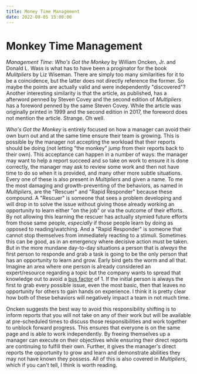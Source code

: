 ```yaml
---
title: Money Time Management
date: 2022-09-05 15:00:00
---
```


# Monkey Time Management
_Management Time: Who's Got the Monkey_ by William Oncken, Jr. and Donald L. Wass is what has to have been a proginator for the book _Mulitpliers_ by Liz Wiseman. There are simply too many similarities for it to be a coincidence, but the latter does not directly reference the former. So maybe the points are actually valid and were independently "discovered"? Another interesting similarity is that the article, as published, has a afterword penned by Steven Covey and the second edition of _Multipliers_ has a foreword penned by the same Steven Covey. While the article was originally printed in 1999 and the second edition in 2017, the foreword does not mention the article. Strange. Oh well.

_Who's Got the Monkey_ is entirely focused on how a manager can avoid their own burn out and at the same time ensure their team is growing. This is possible by the manager not accepting the workload that their reports should be doing (not letting "the monkey" jump from their reports back to their own). This acceptance can happen in a number of ways: the manager may want to help a report succeed and so take on work to ensure it is done correctly, the manager may ask to review some work and then not have time to do so when it is provided, and many other more subtle situations. Every one of these is also present in _Multipliers_ and given a name. To me the most damaging and growth-preventing of the behaviors, as named in _Multipliers_, are the "Rescuer" and "Rapid Responder" because these compound. A "Rescuer" is someone that sees a problem developing and will drop in to solve the issue without giving those already working an opportunity to learn either "on the job" or via the outcome of their efforts. By not allowing this learning the rescuer has actually stymied future efforts from those same people, _especially_ if those people learn by doing as opposed to reading/watching. And a "Rapid Responder" is someone that cannot stop themselves from immediately reacting to a stimuli. Sometimes this can be good, as in an emergency where decisive action must be taken. But in the more mundane day-to-day situations a person that is _always_ the first person to responde and grab a task is going to be the only person that has an opportunity to learn and grow. Early bird gets the worm and all that. Imagine an area where one person is already considered an expert/resource regarding a topic but the company wants to spread that knowledge out to avoid a [bus factor][1] of 1. If the initial person is always the first to grab every possible issue, even the most basic, then that leaves no opportunity for others to gain hands on experience. I think it is pretty clear how both of these behaviors will negatively impact a team in not much time.

Oncken suggests the best way to avoid this responsibility shifting is to inform reports that you will not take on any of their work but will be available at pre-scheduled times to discuss those responsibilities and work together to unblock forward progress. This ensures that everyone is on the same page and is able to work independently. By freeing themselves up a manager can execute on their objectives while ensuring their direct reports are continuing to fulfill their own. Further, it gives the manager's direct reports the opportunity to grow and learn and demonstrate abilities they may not have known they possess. All of this is also covered in _Multipliers_, which if you can't tell, I think is worth reading.


[1]: https://en.wikipedia.org/wiki/Bus_factor
